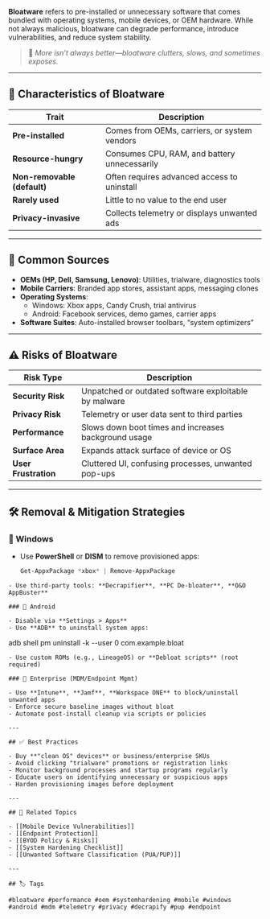 **Bloatware** refers to pre-installed or unnecessary software that comes bundled with operating systems, mobile devices, or OEM hardware. While not always malicious, bloatware can degrade performance, introduce vulnerabilities, and reduce system stability.

> 🧠 *More isn’t always better—bloatware clutters, slows, and sometimes exposes.*

---

## 🧾 Characteristics of Bloatware

| Trait                  | Description                                         |
|------------------------|-----------------------------------------------------|
| **Pre-installed**       | Comes from OEMs, carriers, or system vendors       |
| **Resource-hungry**     | Consumes CPU, RAM, and battery unnecessarily       |
| **Non-removable (default)** | Often requires advanced access to uninstall   |
| **Rarely used**         | Little to no value to the end user                 |
| **Privacy-invasive**    | Collects telemetry or displays unwanted ads        |

---

## 📱 Common Sources

- **OEMs (HP, Dell, Samsung, Lenovo)**: Utilities, trialware, diagnostics tools
- **Mobile Carriers**: Branded app stores, assistant apps, messaging clones
- **Operating Systems**:
  - Windows: Xbox apps, Candy Crush, trial antivirus
  - Android: Facebook services, demo games, carrier apps
- **Software Suites**: Auto-installed browser toolbars, “system optimizers”

---

## ⚠️ Risks of Bloatware

| Risk Type           | Description                                             |
|---------------------|---------------------------------------------------------|
| **Security Risk**    | Unpatched or outdated software exploitable by malware  |
| **Privacy Risk**     | Telemetry or user data sent to third parties           |
| **Performance**      | Slows down boot times and increases background usage   |
| **Surface Area**     | Expands attack surface of device or OS                 |
| **User Frustration** | Cluttered UI, confusing processes, unwanted pop-ups    |

---

## 🛠 Removal & Mitigation Strategies

### 🔧 Windows

- Use **PowerShell** or **DISM** to remove provisioned apps:
  ```powershell
  Get-AppxPackage *xbox* | Remove-AppxPackage
```
- Use third-party tools: **Decrapifier**, **PC De-bloater**, **O&O AppBuster**

### 📱 Android

- Disable via **Settings > Apps**
- Use **ADB** to uninstall system apps:

```
adb shell pm uninstall -k --user 0 com.example.bloat
```
- Use custom ROMs (e.g., LineageOS) or **Debloat scripts** (root required)

### 🧰 Enterprise (MDM/Endpoint Mgmt)

- Use **Intune**, **Jamf**, **Workspace ONE** to block/uninstall unwanted apps
- Enforce secure baseline images without bloat
- Automate post-install cleanup via scripts or policies

---

## ✅ Best Practices

- Buy **"clean OS" devices** or business/enterprise SKUs
- Avoid clicking "trialware" promotions or registration links
- Monitor background processes and startup programs regularly
- Educate users on identifying unnecessary or suspicious apps
- Harden provisioning images before deployment

---

## 🧩 Related Topics

- [[Mobile Device Vulnerabilities]]
- [[Endpoint Protection]]
- [[BYOD Policy & Risks]]
- [[System Hardening Checklist]]
- [[Unwanted Software Classification (PUA/PUP)]]

---

## 🏷 Tags

#bloatware #performance #oem #systemhardening #mobile #windows #android #mdm #telemetry #privacy #decrapify #pup #endpoint
